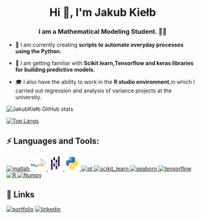 


<h1 align="center">Hi 👋, I'm Jakub Kiełb</h1>
<h3 align="center">I am a Mathematical Modeling Student. 👨‍💻</h3>

- 🌱 I am currently creating **scripts to automate everyday processes using the Python.**

- 🤝 I am getting familiar with **Scikit learn,Tensorflow and keras libraries for building predictive models.**

- 🎓 I also have the ability to work in the **R studio environment**,in which I carried out regression and analysis of variance projects at the university.

![JakubKiełb GitHub stats](https://github-readme-stats.vercel.app/api?username=Thizz00&show_icons=true&theme=radical)

[![Top Langs](https://github-readme-stats.vercel.app/api/top-langs/?username=Thizz00&langs_count=8)](https://github.com/Thizz00/github-readme-stats)

## ⚡ Languages and Tools:
<p align="left"> <a href="https://www.mathworks.com/" target="_blank" rel="noreferrer"> <img src="https://upload.wikimedia.org/wikipedia/commons/2/21/Matlab_Logo.png" alt="matlab" width="40" height="40"/> </a> <a href="https://www.mysql.com/" target="_blank" rel="noreferrer"> <img src="https://raw.githubusercontent.com/devicons/devicon/master/icons/mysql/mysql-original-wordmark.svg" alt="mysql" width="40" height="40"/> </a> <a href="https://pandas.pydata.org/" target="_blank" rel="noreferrer"> <img src="https://raw.githubusercontent.com/devicons/devicon/2ae2a900d2f041da66e950e4d48052658d850630/icons/pandas/pandas-original.svg" alt="pandas" width="40" height="40"/> </a> <a href="https://www.python.org" target="_blank" rel="noreferrer"> <img src="https://raw.githubusercontent.com/devicons/devicon/master/icons/python/python-original.svg" alt="python" width="40" height="40"/> </a> <a href="https://www.qt.io/" target="_blank" rel="noreferrer"> <img src="https://upload.wikimedia.org/wikipedia/commons/0/0b/Qt_logo_2016.svg" alt="qt" width="40" height="40"/> </a> <a href="https://scikit-learn.org/" target="_blank" rel="noreferrer"> <img src="https://upload.wikimedia.org/wikipedia/commons/0/05/Scikit_learn_logo_small.svg" alt="scikit_learn" width="40" height="40"/> </a> <a href="https://seaborn.pydata.org/" target="_blank" rel="noreferrer"> <img src="https://seaborn.pydata.org/_images/logo-mark-lightbg.svg" alt="seaborn" width="40" height="40"/> </a> <a href="https://www.tensorflow.org" target="_blank" rel="noreferrer"> <img src="https://www.vectorlogo.zone/logos/tensorflow/tensorflow-icon.svg" alt="tensorflow" width="40" height="40"/>
</a> <a href="https://www.r-project.org" target="_blank" rel="noreferrer"> <img src="https://www.r-project.org/logo/Rlogo.svg" alt="R" width="40" height="40"/> </a>
<a href="https://matplotlib.org/stable/index.html" target="_blank" rel="noreferrer"> <img src="https://matplotlib.org/stable/_images/sphx_glr_logos2_003.png" alt="Numpy" width="60" height="40"/> </a>
</p>

## 🔗 Links
[![portfolio](https://img.shields.io/badge/my_portfolio-000?style=for-the-badge&logo=ko-fi&logoColor=white)](https://jakubkielb.netlify.app)
[![linkedin](https://img.shields.io/badge/linkedin-0A66C2?style=for-the-badge&logo=linkedin&logoColor=white)](https://www.linkedin.com/in/jakub-kiełb/)
